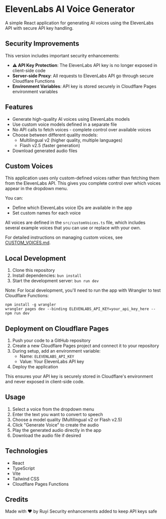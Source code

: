 # ElevenLabs AI Voice Generator

A simple React application for generating AI voices using the ElevenLabs API with secure API key handling.

## Security Improvements

This version includes important security enhancements:

- **⚠️ API Key Protection**: The ElevenLabs API key is no longer exposed in client-side code
- **Server-side Proxy**: All requests to ElevenLabs API go through secure Cloudflare Functions
- **Environment Variables**: API key is stored securely in Cloudflare Pages environment variables

## Features

- Generate high-quality AI voices using ElevenLabs models
- Use custom voice models defined in a separate file
- No API calls to fetch voices - complete control over available voices
- Choose between different quality models:
  - Multilingual v2 (higher quality, multiple languages)
  - Flash v2.5 (faster generation)
- Download generated audio files

## Custom Voices

This application uses only custom-defined voices rather than fetching them from the ElevenLabs API. This gives you complete control over which voices appear in the dropdown menu.

You can:
- Define which ElevenLabs voice IDs are available in the app
- Set custom names for each voice

All voices are defined in the `src/customVoices.ts` file, which includes several example voices that you can use or replace with your own.

For detailed instructions on managing custom voices, see [CUSTOM_VOICES.md](src/CUSTOM_VOICES.md).

## Local Development

1. Clone this repository
2. Install dependencies: `bun install`
3. Start the development server: `bun run dev`

Note: For local development, you'll need to run the app with Wrangler to test Cloudflare Functions:
```
npm install -g wrangler
wrangler pages dev --binding ELEVENLABS_API_KEY=your_api_key_here -- npm run dev
```

## Deployment on Cloudflare Pages

1. Push your code to a GitHub repository
2. Create a new Cloudflare Pages project and connect it to your repository
3. During setup, add an environment variable:
   - Name: `ELEVENLABS_API_KEY`
   - Value: Your ElevenLabs API key
4. Deploy the application

This ensures your API key is securely stored in Cloudflare's environment and never exposed in client-side code.

## Usage

1. Select a voice from the dropdown menu
2. Enter the text you want to convert to speech
3. Choose a model quality (Multilingual v2 or Flash v2.5)
4. Click "Generate Voice" to create the audio
5. Play the generated audio directly in the app
6. Download the audio file if desired

## Technologies

- React
- TypeScript
- Vite
- Tailwind CSS
- Cloudflare Pages Functions

## Credits

Made with ❤️ by Ruyi
Security enhancements added to keep API keys safe
